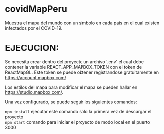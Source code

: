 # covidMapPeru

Muestra el mapa del mundo con un simbolo en cada pais en el cual existen infectados por el COVID-19.

# EJECUCION:

Se necesita crear dentro del proyecto un archivo '.env' el cual debe contener la variable REACT_APP_MAPBOX_TOKEN
con el token de ReactMapGL. Este token se puede obtener registrandose gratuitamente en https://account.mapbox.com/

Los estilos del mapa para modificar el mapa se pueden hallar en https://studio.mapbox.com/.

Una vez configurado, se puede seguir los siguientes comandos:

`npm install`        ejecutar este comando solo la primera vez de descargar el proyecto\
`npm start`          comando para iniciar el proyecto de modo local en el puerto 3000
